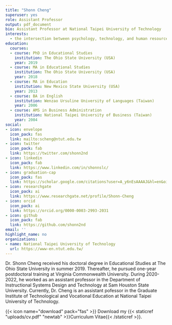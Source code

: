 ```yaml
---
title: "Shonn Cheng"
superuser: yes
role: Assistant Professor
output: pdf_document
bio: Assistant Professor at National Taipei University of Technology
interests: 
  - the intersection between psychology, technology, and human resource development
education:
  courses:
  - course: PhD in Educational Studies
    institution: The Ohio State University (USA)
    year: 2019
  - course: MA in Educational Studies
    institution: The Ohio State University (USA)
    year: 2018
  - course: MA in Education
    institution: New Mexico State University (USA)
    year: 2013
  - course: BA in English
    institution: Wenzao Ursuline University of Languages (Taiwan)
    year: 2006
  - course: AMS in Business Administration
    institution: National Taipei University of Business (Taiwan)
    year: 2004
social:
- icon: envelope
  icon_pack: fas
  link: mailto:scheng@ntut.edu.tw
- icon: twitter
  icon_pack: fab
  link: https://twitter.com/shonn2nd
- icon: linkedin
  icon_pack: fab
  link: https://www.linkedin.com/in/shonnslc/
- icon: graduation-cap
  icon_pack: fas
  link: https://scholar.google.com/citations?user=A_y6nEsAAAAJ&hl=en&oi=ao
- icon: researchgate
  icon_pack: ai
  link: https://www.researchgate.net/profile/Shonn-Cheng
- icon: orcid
  icon_pack: ai
  link: https://orcid.org/0000-0003-2993-2031
- icon: github
  icon_pack: fab
  link: https://github.com/shonn2nd
email: ''
highlight_name: no
organizations:
- name: National Taipei University of Technology
  url: https://www-en.ntut.edu.tw/
---
```


Dr. Shonn Cheng received his doctoral degree in Educational Studies at The Ohio State University in summer 2019. Thereafter, he pursued one-year postdoctoral training at Virginia Commonwealth University. During 2020-2022, he worked as an assistant professor in the Department of Instructional Systems Design and Technology at Sam Houston State University. Currently, Dr. Cheng is an assistant pofessor in the Graduate Institute of Technological and Vocational Education at National Taipei University of Technology.

{{< icon name="download" pack="fas" >}} Download my {{< staticref "uploads/cv.pdf" "newtab" >}}Curriculum Vitae{{< /staticref >}}.

